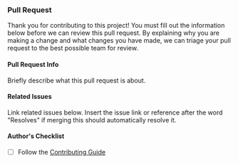 <!-- markdownlint-disable MD041 -->

### Pull Request

Thank you for contributing to this project!
You must fill out the information below before we can review this pull request.
By explaining why you are making a change and what changes you have made, we can triage your pull request to the best possible team for review.

#### Pull Request Info

Briefly describe what this pull request is about.

#### Related Issues

Link related issues below.
Insert the issue link or reference after the word "Resolves" if merging this should automatically resolve it.

#### Author's Checklist

- [ ] Follow the [Contributing Guide](../CONTRIBUTING.md)
